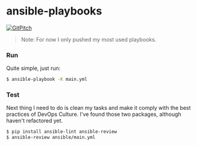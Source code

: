 # ansible-playbooks
[![GitPitch](https://gitpitch.com/assets/badge.svg)](https://gitpitch.com/willianpaixao/ansible-playbooks/master?grs=github&t=white)

> Note: For now I only pushed my most used playbooks.

### Run

Quite simple, just run:

``` bash
$ ansible-playbook -K main.yml
```
### Test

Next thing I need to do is clean my tasks and make it comply with the best
practices of DevOps Culture. I've found those two packages, although haven't
refactored yet.

``` bash
$ pip install ansible-lint ansible-review
$ ansible-review ansible/main.yml
```

